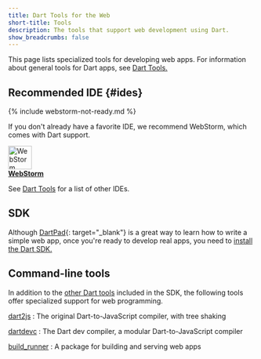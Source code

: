 ```yaml
---
title: Dart Tools for the Web
short-title: Tools
description: The tools that support web development using Dart.
show_breadcrumbs: false
---
```


This page lists specialized tools for developing web apps.
For information about general tools for Dart apps, see
[Dart Tools.]({{site.dartlang}}/tools)

## Recommended IDE {#ides}

{% include webstorm-not-ready.md %}

If you don't already have a favorite IDE,
we recommend WebStorm, which comes with Dart support.

<a href="/tools/webstorm">
<img src="{% asset_path 'webstorm.svg' %}" alt="WebStorm icon" width="48"><br>
<b>WebStorm</b>
</a>

See [Dart Tools]({{site.dartlang}}/tools) for a list of other IDEs.

## SDK

Although [DartPad][]{: target="_blank"} is a great way to learn how to write a
simple web app, once you're ready to develop real apps, you need to
[install the Dart SDK.](/tools/sdk)

## Command-line tools

In addition to the [other Dart tools]({{site.dartlang}}/tools)
included in the SDK, the following tools
offer specialized support for web programming.

[dart2js](/tools/dart2js)
: The original Dart-to-JavaScript compiler, with tree shaking

[dartdevc](/tools/dartdevc)
: The Dart dev compiler, a modular Dart-to-JavaScript compiler

[build_runner](/tools/build_runner)
: A package for building and serving web apps

[DartPad]: {{site.custom.dartpad.direct-link}}

